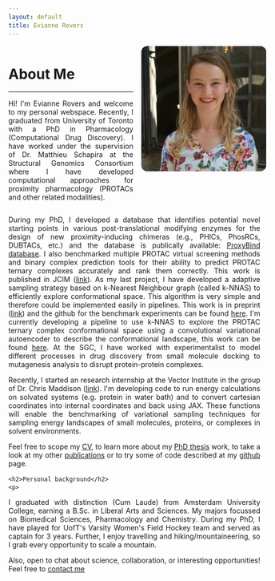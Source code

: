 ```yaml
---
layout: default
title: Evianne Rovers
---
```

<style>
.main-content {
  max-width: 900px;
  margin: 0 auto;
  padding: 0 1rem;
}
.about-container {
  display: flex;
  align-items: flex-start;
  gap: 1rem;
  margin-top: 1rem;
}
.about-text {
  flex: 3;
  min-width: 250px;
  text-align: justify;
}
.about-image {
  flex: 2;
  min-width: 250px;
  display: flex;
  justify-content: center; 
  align-items: flex-start;
}
.about-image img {
  border-radius: 12px;
  width: auto; 
  height: 250px; 
  max-width: 100%;  
}
.full-width-section {
  width: 100%;
  text-align: justify;
}
/* Responsive: stack on mobile */
@media (max-width: 768px) {
  .about-container {
    flex-direction: column;
    align-items: center;
    text-align: center;
  }

  .about-text {
    order: 2;
  }

  .about-image {
    order: 1;
  }
}

/* Desktop: image left, text right */
@media (min-width: 769px) {
  .about-container {
    display: flex;
    align-items: flex-start;
    gap: 1rem;
    margin-top: 1rem;
  }

  .about-image {
    flex: 1;
    border-radius: 12px;
    width: auto; 
    height: 250px; 
    max-width: 100%;  
  }

  .about-text {
    flex: 2;
  }
}
</style>

<div class="about-container">
  <div class="about-text">
    <h1>About Me</h1>
    <hr>
    <p>
Hi! I'm Evianne Rovers and welcome to my personal webspace. Recently, I graduated from University of Toronto with a PhD in Pharmacology (Computational Drug Discovery). I have worked under the supervision of Dr. Matthieu Schapira at the Structural Genomics Consortium where I have developed computational approaches for proximity pharmacology (PROTACs and other related modalities). 
    </p>
  </div>

  <div class="about-image">
    <img src="profile.JPG" alt="" style="max-width: 100%; border-radius: 12px;">
  </div>
</div>

<div class="full-width-section">
  <p>
    During my PhD, I developed a database that identifies potential novel starting points in various post-translational modifying enzymes for the design of new proximity-inducing chimeras (e.g., PHICs, PhosRCs, DUBTACs, etc.) and the database is publically available: <a href="[/eviannerovers/projects](https://polymorph.sgc.utoronto.ca/proxybind/)" target="_blank">ProxyBind database</a>. I also benchmarked multiple PROTAC virtual screening methods and binary complex prediction tools for their ability to predict PROTAC ternary complexes accurately and rank them correctly. This work is published in JCIM (<a href="[/eviannerovers/projects](https://pubs.acs.org/doi/10.1021/acs.jcim.4c00426)" target="_blank">link</a>). As my last project, I have developed a adaptive sampling strategy based on k-Nearest Neighbour graph (called k-NNAS) to efficiently explore conformational space. This algorithm is very simple and therefore could be implemented easily in pipelines. This work is in preprint (<a href="[/eviannerovers/projects](https://www.biorxiv.org/content/10.1101/2025.03.05.641673v1)" target="_blank">link</a>) and the github for the benchmark experiments can be found <a href="[/eviannerovers/projects](https://github.com/ERovers/kNN-AS)" target="_blank">here</a>. I'm currently developing a pipeline to use k-NNAS to explore the PROTAC ternary complex conformational space using a convolutional variational autoencoder to describe the conformational landscape, this work can be found <a href="[/eviannerovers/projects](https://github.com/ERovers/knnsampling)" target="_blank">here</a>. At the SGC, I have worked with experimentalist to model different processes in drug discovery from small molecule docking to mutagenesis analysis to disrupt protein-protein complexes.
  </p>
  <p>
Recently, I started an research internship at the Vector Institute in the group of Dr. Chris Maddison (<a href="[/eviannerovers/phdthesis](https://www.cs.toronto.edu/~cmaddis/research.html)" target="_blank">link</a>). I'm developing code to run energy calculations on solvated systems (e.g. protein in water bath) and to convert cartesian coordinates into internal coordinates and back using JAX. These functions will enable the benchmarking of variational sampling techniques for sampling energy landscapes of small molecules, proteins, or complexes in solvent environments.
    </p>
    <p>
Feel free to scope my <a href="/eviannerovers/cv" target="_blank">CV</a>, to learn more about my <a href="/eviannerovers/phdthesis" target="_blank">PhD thesis</a> work, to take a look at my other <a href="/eviannerovers/publications" target="_blank">publications</a> or to try some of code described at my <a href="/eviannerovers/projects" target="_blank">github</a> page.
    </p>
    
    <h2>Personal background</h2>
    <p>
I graduated with distinction (Cum Laude) from Amsterdam University College, earning a B.Sc. in Liberal Arts and Sciences. My majors focussed on Biomedical Sciences, Pharmacology and Chemistry. During my PhD, I have played for UofT's Varsity Women's Field Hockey team and served as captain for 3 years. Further, I enjoy travelling and hiking/mountaineering, so I grab every opportunity to scale a mountain. 
    </p>
    <p>
Also, open to chat about science, collaboration, or interesting opportunities!
Feel free to <a href="/eviannerovers/contact" target="_blank">contact me</a>
    </p>
</div>

